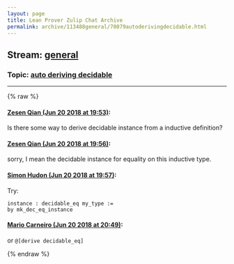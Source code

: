 ```yaml
---
layout: page
title: Lean Prover Zulip Chat Archive 
permalink: archive/113488general/70079autoderivingdecidable.html
---
```


## Stream: [general](index.html)
### Topic: [auto deriving decidable](70079autoderivingdecidable.html)

---


{% raw %}
#### [ Zesen Qian (Jun 20 2018 at 19:53)](https://leanprover.zulipchat.com/#narrow/stream/113488-general/topic/auto%20deriving%20decidable/near/128374348):
Is there some way to derive decidable instance from a inductive definition?

#### [ Zesen Qian (Jun 20 2018 at 19:56)](https://leanprover.zulipchat.com/#narrow/stream/113488-general/topic/auto%20deriving%20decidable/near/128374554):
sorry, I mean the decidable instance for equality on this inductive type.

#### [ Simon Hudon (Jun 20 2018 at 19:57)](https://leanprover.zulipchat.com/#narrow/stream/113488-general/topic/auto%20deriving%20decidable/near/128374581):
Try:

```lean
instance : decidable_eq my_type :=
by mk_dec_eq_instance
```

#### [ Mario Carneiro (Jun 20 2018 at 20:49)](https://leanprover.zulipchat.com/#narrow/stream/113488-general/topic/auto%20deriving%20decidable/near/128377002):
or `@[derive decidable_eq]`


{% endraw %}
